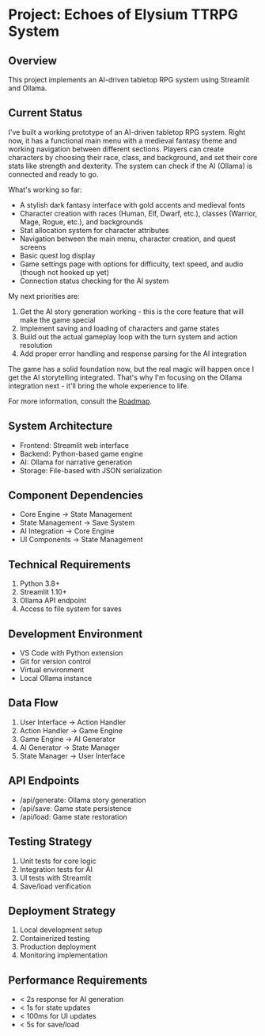 # Project: Echoes of Elysium TTRPG System
## Overview
This project implements an AI-driven tabletop RPG system using Streamlit and Ollama.

## Current Status

I've built a working prototype of an AI-driven tabletop RPG system. Right now, it has a functional main menu with a medieval fantasy theme and working navigation between different sections. Players can create characters by choosing their race, class, and background, and set their core stats like strength and dexterity. The system can check if the AI (Ollama) is connected and ready to go.

What's working so far:
- A stylish dark fantasy interface with gold accents and medieval fonts
- Character creation with races (Human, Elf, Dwarf, etc.), classes (Warrior, Mage, Rogue, etc.), and backgrounds
- Stat allocation system for character attributes
- Navigation between the main menu, character creation, and quest screens
- Basic quest log display
- Game settings page with options for difficulty, text speed, and audio (though not hooked up yet)
- Connection status checking for the AI system

My next priorities are:
1. Get the AI story generation working - this is the core feature that will make the game special
2. Implement saving and loading of characters and game states
3. Build out the actual gameplay loop with the turn system and action resolution
4. Add proper error handling and response parsing for the AI integration

The game has a solid foundation now, but the real magic will happen once I get the AI storytelling integrated. That's why I'm focusing on the Ollama integration next - it'll bring the whole experience to life.

For more information, consult the [Roadmap](Roadmap.md).

## System Architecture
- Frontend: Streamlit web interface
- Backend: Python-based game engine
- AI: Ollama for narrative generation
- Storage: File-based with JSON serialization

## Component Dependencies
- Core Engine → State Management
- State Management → Save System
- AI Integration → Core Engine
- UI Components → State Management

## Technical Requirements
1. Python 3.8+
2. Streamlit 1.10+
3. Ollama API endpoint
4. Access to file system for saves

## Development Environment
- VS Code with Python extension
- Git for version control
- Virtual environment
- Local Ollama instance

## Data Flow
1. User Interface → Action Handler
2. Action Handler → Game Engine
3. Game Engine → AI Generator
4. AI Generator → State Manager
5. State Manager → User Interface

## API Endpoints
- /api/generate: Ollama story generation
- /api/save: Game state persistence
- /api/load: Game state restoration

## Testing Strategy
1. Unit tests for core logic
2. Integration tests for AI
3. UI tests with Streamlit
4. Save/load verification

## Deployment Strategy
1. Local development setup
2. Containerized testing
3. Production deployment
4. Monitoring implementation

## Performance Requirements
- < 2s response for AI generation
- < 1s for state updates
- < 100ms for UI updates
- < 5s for save/load
